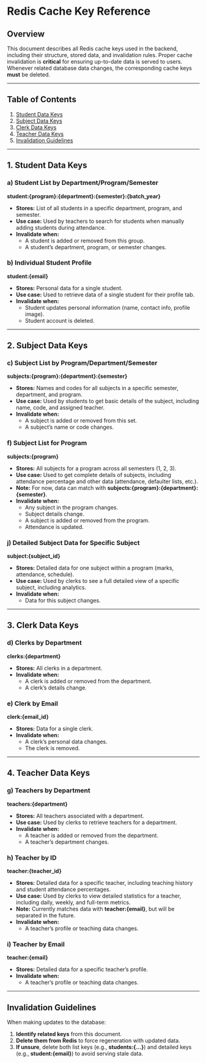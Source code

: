 # Redis Cache Key Reference

## Overview
This document describes all Redis cache keys used in the backend, including their structure, stored data, and invalidation rules. Proper cache invalidation is **critical** for ensuring up-to-date data is served to users. Whenever related database data changes, the corresponding cache keys **must** be deleted.

---

## Table of Contents
1. [Student Data Keys](#1-student-data-keys)
2. [Subject Data Keys](#2-subject-data-keys)
3. [Clerk Data Keys](#3-clerk-data-keys)
4. [Teacher Data Keys](#4-teacher-data-keys)
5. [Invalidation Guidelines](#invalidation-guidelines)

---

## 1. Student Data Keys

### a) Student List by Department/Program/Semester
**student:{program}:{department}:{semester}:{batch_year}**  
- **Stores:** List of all students in a specific department, program, and semester.  
- **Use case:** Used by teachers to search for students when manually adding students during attendance.  
- **Invalidate when:**  
  - A student is added or removed from this group.  
  - A student’s department, program, or semester changes.  

### b) Individual Student Profile
**student:{email}**  
- **Stores:** Personal data for a single student.  
- **Use case:** Used to retrieve data of a single student for their profile tab.  
- **Invalidate when:**  
  - Student updates personal information (name, contact info, profile image).  
  - Student account is deleted.  

---

## 2. Subject Data Keys

### c) Subject List by Program/Department/Semester
**subjects:{program}:{department}:{semester}**  
- **Stores:** Names and codes for all subjects in a specific semester, department, and program.  
- **Use case:** Used by students to get basic details of the subject, including name, code, and assigned teacher.  
- **Invalidate when:**  
  - A subject is added or removed from this set.  
  - A subject’s name or code changes.  

### f) Subject List for Program
**subjects:{program}**  
- **Stores:** All subjects for a program across all semesters (1, 2, 3).  
- **Use case:** Used to get complete details of subjects, including attendance percentage and other data (attendance, defaulter lists, etc.).  
- **Note:** For now, data can match with **subjects:{program}:{department}:{semester}**.  
- **Invalidate when:**  
  - Any subject in the program changes.  
  - Subject details change.  
  - A subject is added or removed from the program.  
  - Attendance is updated.  

### j) Detailed Subject Data for Specific Subject
**subject:{subject_id}**  
- **Stores:** Detailed data for one subject within a program (marks, attendance, schedule).  
- **Use case:** Used by clerks to see a full detailed view of a specific subject, including analytics.  
- **Invalidate when:**  
  - Data for this subject changes.  

---

## 3. Clerk Data Keys

### d) Clerks by Department
**clerks:{department}**  
- **Stores:** All clerks in a department.  
- **Invalidate when:**  
  - A clerk is added or removed from the department.  
  - A clerk’s details change.  

### e) Clerk by Email
**clerk:{email_id}**  
- **Stores:** Data for a single clerk.  
- **Invalidate when:**  
  - A clerk’s personal data changes.  
  - The clerk is removed.  

---

## 4. Teacher Data Keys

### g) Teachers by Department
**teachers:{department}**  
- **Stores:** All teachers associated with a department.  
- **Use case:** Used by clerks to retrieve teachers for a department.  
- **Invalidate when:**  
  - A teacher is added or removed from the department.  
  - A teacher’s department changes.  

### h) Teacher by ID
**teacher:{teacher_id}**  
- **Stores:** Detailed data for a specific teacher, including teaching history and student attendance percentages.  
- **Use case:** Used by clerks to view detailed statistics for a teacher, including daily, weekly, and full-term metrics.  
- **Note:** Currently matches data with **teacher:{email}**, but will be separated in the future.  
- **Invalidate when:**  
  - A teacher’s profile or teaching data changes.  

### i) Teacher by Email
**teacher:{email}**  
- **Stores:** Detailed data for a specific teacher’s profile.  
- **Invalidate when:**  
  - A teacher’s profile or teaching data changes.  

---

## Invalidation Guidelines
When making updates to the database:  
1. **Identify related keys** from this document.  
2. **Delete them from Redis** to force regeneration with updated data.  
3. **If unsure**, delete both list keys (e.g., **students:{...}**) and detailed keys (e.g., **student:{email}**) to avoid serving stale data.
